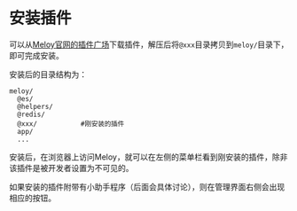 # 安装插件
可以从[Meloy官网的插件广场](https://meloy.cn/modules)下载插件，解压后将`@xxx`目录拷贝到`meloy/`目录下，即可完成安装。

安装后的目录结构为：
~~~
meloy/
  @es/
  @helpers/
  @redis/
  @xxx/           #刚安装的插件
  app/
  ...
~~~

安装后，在浏览器上访问Meloy，就可以在左侧的菜单栏看到刚安装的插件，除非该插件是被开发者设置为不可见的。

如果安装的插件附带有小助手程序（后面会具体讨论），则在管理界面右侧会出现相应的按钮。